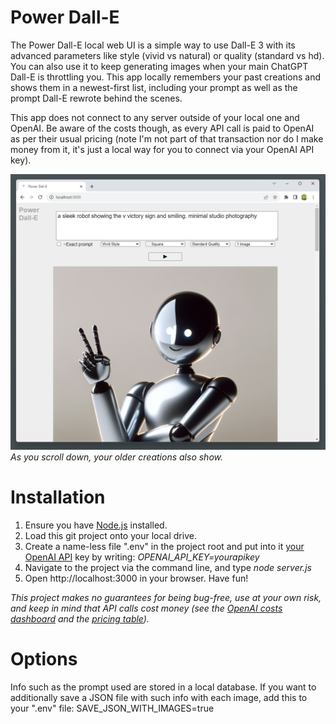 # Power Dall-E
The Power Dall-E local web UI is a simple way to use Dall-E 3 with its advanced parameters like style (vivid vs natural) or quality (standard vs hd). You can also use it to keep generating images when your main ChatGPT Dall-E is throttling you. This app locally remembers your past creations and shows them in a newest-first list, including your prompt as well as the prompt Dall-E rewrote behind the scenes.

This app does not connect to any server outside of your local one and OpenAI. Be aware of the costs though, as every API call is paid to OpenAI as per their usual pricing (note I'm not part of that transaction nor do I make money from it, it's just a local way for you to connect via your OpenAI API key).

![Screenshot](screenshot.png)
_As you scroll down, your older creations also show._

# Installation

1. Ensure you have [Node.js](https://nodejs.org) installed.
2. Load this git project onto your local drive.
3. Create a name-less file ".env" in the project root and put into it [your OpenAI API](https://platform.openai.com/api-keys) key by writing: _OPENAI_API_KEY=yourapikey_
4. Navigate to the project via the command line, and type *node server.js*
5. Open http://localhost:3000 in your browser. Have fun!

_This project makes no guarantees for being bug-free, use at your own risk, and keep in mind that API calls cost money (see the [OpenAI costs dashboard](https://platform.openai.com/usage) and the [pricing table](https://openai.com/pricing))._

# Options

Info such as the prompt used are stored in a local database. If you want to additionally save a JSON file with such info with each image, add this to your ".env" file: SAVE_JSON_WITH_IMAGES=true
